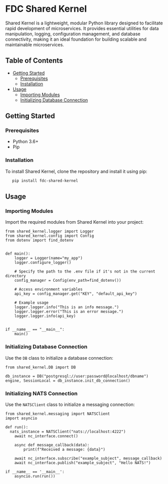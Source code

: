 # FDC Shared Kernel

Shared Kernel is a lightweight, modular Python library designed to facilitate rapid development of microservices. It provides essential utilities for data manipulation, logging, configuration management, and database connectivity, making it an ideal foundation for building scalable and maintainable microservices.

## Table of Contents

- [Getting Started](#getting-started)
  - [Prerequisites](#prerequisites)
  - [Installation](#installation)
- [Usage](#usage)
  - [Importing Modules](#importing-modules)
  - [Initializing Database Connection](#initializing-database-connection)


## Getting Started

### Prerequisites

- Python 3.6+
- Pip

### Installation

To install Shared Kernel, clone the repository and install it using pip:

   ```sh
      pip install fdc-shared-kernel
   ```

## Usage

### Importing Modules

Import the required modules from Shared Kernel into your project:

```
from shared_kernel.logger import Logger
from shared_kernel.config import Config
from dotenv import find_dotenv


def main():
    logger = Logger(name="my_app")
    logger.configure_logger()

    # Specify the path to the .env file if it's not in the current directory
    config_manager = Config(env_path=find_dotenv())

    # Access environment variables
    api_key = config_manager.get("KEY", "default_api_key")

    # Example usage
    logger.logger.info("This is an info message.")
    logger.logger.error("This is an error message.")
    logger.logger.info(api_key)


if __name__ == "__main__":
    main()

```


### Initializing Database Connection

Use the `DB` class to initialize a database connection:

```
from shared_kernel.DB import DB

db_instance = DB("postgresql://user:password@localhost/dbname") 
engine, SessionLocal = db_instance.init_db_connection()

```




### Initializing NATS Connection

Use the `NATSClient` class to initialize a messaging connection:

```
from shared_kernel.messaging import NATSClient
import asyncio

def run():
  nats_instance = NATSClient("nats://localhost:4222") 
    await nc_interface.connect()

    async def message_callback(data):
        print(f"Received a message: {data}")

    await nc_interface.subscribe("example_subject", message_callback)
    await nc_interface.publish("example_subject", "Hello NATS!")
    
if __name__ == '__main__':
    asyncio.run(run())
```